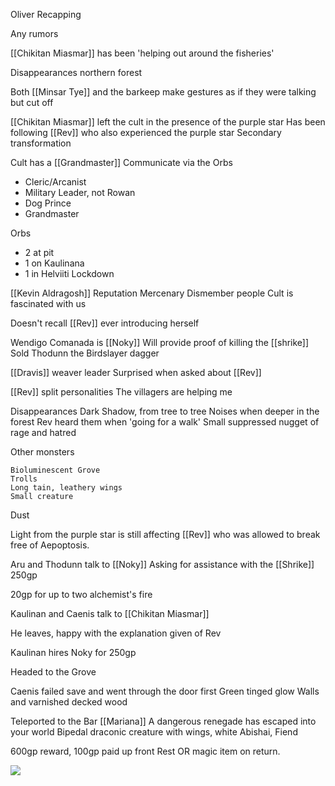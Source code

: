 Oliver Recapping

Any rumors

[[Chikitan Miasmar]] has been 'helping out around the fisheries'

Disappearances northern forest

Both [[Minsar Tye]] and the barkeep make gestures as if they were talking but cut off


[[Chikitan Miasmar]] left the cult in the presence of the purple star
Has been following [[Rev]] who also experienced the purple star
Secondary transformation

Cult has a [[Grandmaster]]
Communicate via the Orbs
- Cleric/Arcanist
- Military Leader, not Rowan
- Dog Prince
- Grandmaster

Orbs
- 2 at pit
- 1 on Kaulinana
- 1 in Helviiti Lockdown

[[Kevin Aldragosh]]
	Reputation
	Mercenary
	Dismember people
Cult is fascinated with us

Doesn't recall [[Rev]] ever introducing herself

Wendigo Comanada is [[Noky]]
Will provide proof of killing the [[shrike]]
Sold Thodunn the Birdslayer dagger

[[Dravis]] weaver leader
Surprised when asked about [[Rev]]

[[Rev]] split personalities
The villagers are helping me


Disappearances
	Dark Shadow, from tree to tree
	Noises when deeper in the forest
	Rev heard them when 'going for a walk'
	Small suppressed nugget of rage and hatred
	
Other monsters

	Bioluminescent Grove
	Trolls
	Long tain, leathery wings
	Small creature

Dust

Light from the purple star is still affecting [[Rev]] who was allowed to break free of Aepoptosis.


Aru and Thodunn talk to [[Noky]]
Asking for assistance with the [[Shrike]]
250gp

20gp for up to two alchemist's fire


Kaulinan and Caenis talk to [[Chikitan Miasmar]]

He leaves, happy with the explanation given of Rev

Kaulinan hires Noky for 250gp



Headed to the Grove

Caenis failed save and went through the door first
Green tinged glow
Walls and varnished decked wood

Teleported to the Bar [[Mariana]]
A dangerous renegade has escaped into your world
Bipedal draconic creature with wings, white
Abishai, Fiend


600gp reward, 100gp paid up front
Rest OR magic item on return.

![](https://5e.tools/img/bestiary/MPMM/White%20Abishai.webp)







